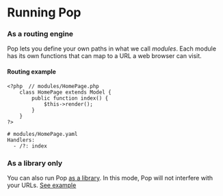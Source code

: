 # Running Pop

### As a routing engine
Pop lets you define your own paths in what we call *modules*.
Each module has its own functions that can map to a URL a web browser can visit.

#### Routing example

```
<?php  // modules/HomePage.php
    class HomePage extends Model {
        public function index() {
            $this->render();
        }
    }
?>

# modules/HomePage.yaml
Handlers:
  - /?: index
```

### As a library only
You can also run Pop [as a library](library.md). 
In this mode, Pop will not interfere with your URLs.
[See example](../examples/simple_templating.php)
